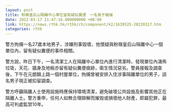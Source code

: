 ```yaml
---
layout: post
title: 粉嶺皇后山隔離中心單位留有疑似糞便　一名男子被捕
date: 2022-03-17 21:47:16.000000000 +08:00
link: https://news.rthk.hk/rthk/ch/component/k2/1639525-20220317.htm
categories: rthk
---
```


警方拘捕一名27歲本地男子，涉嫌刑事毀壞，他懷疑與粉嶺皇后山隔離中心一個單位內，留有疑似糞便的事件相關。

警方說，昨日下午，一名清潔工人在隔離中心單位內進行清潔時，發現單位內滿佈垃圾，天花、牆身及地板亦留有疑似糞便痕跡，衛生情況惡劣。警員接報及調查後，下午在元朗錦上路一個村屋單位，拘捕曾被安排入住涉事隔離單位的男子，該名男子現正被扣留調查。

警方呼籲隔離人士使用設施時應保持環境清潔，避免破壞公共設施及影響其他正在隔離人士。警方重申，任何人如無合理辯解而摧毁或損壞他人財產，即屬犯罪，最高可判處監禁10年。
